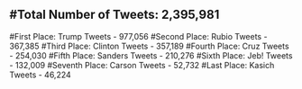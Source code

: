 #Total Number of Tweets: 2,395,981 
---
#First Place: Trump Tweets - 977,056
#Second Place: Rubio Tweets - 367,385
#Third Place: Clinton Tweets - 357,189
#Fourth Place: Cruz Tweets - 254,030
#Fifth Place: Sanders Tweets - 210,276
#Sixth Place: Jeb! Tweets - 132,009
#Seventh Place: Carson Tweets - 52,732
#Last Place: Kasich Tweets - 46,224
